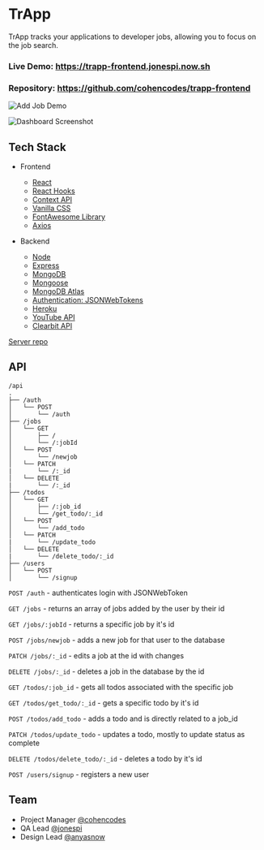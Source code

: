 # TrApp

TrApp tracks your applications to developer jobs, allowing you to focus on the job search.

### Live Demo: https://trapp-frontend.jonespi.now.sh

### Repository: https://github.com/cohencodes/trapp-frontend

![Add Job Demo](https://github.com/cohencodes/trapp-frontend/blob/master/src/assets/landing.gif?raw=true)

![Dashboard Screenshot](https://github.com/cohencodes/trapp-frontend/blob/master/src/assets/trapp.png?raw=true)

## Tech Stack

- Frontend

  - [React](https://github.com/facebook/react)
  - [React Hooks](https://github.com/streamich/react-use)
  - [Context API](https://github.com/wesbos/React-Context)
  - [Vanilla CSS](https://vanillaframework.io/)
  - [FontAwesome Library](https://fontawesome.com/)
  - [Axios](https://github.com/axios/axios)

- Backend
  - [Node](https://github.com/nodejs/node)
  - [Express](https://github.com/expressjs/express)
  - [MongoDB](https://github.com/mongodb/mongo)
  - [Mongoose](https://github.com/Automattic/mongoose)
  - [MongoDB Atlas](https://www.mongodb.com/cloud/atlas)
  - [Authentication: JSONWebTokens](https://jwt.io/)
  - [Heroku](https://devcenter.heroku.com)
  - [YouTube API](https://developers.google.com/youtube/v3/)
  - [Clearbit API](https://clearbit.com/docs)

[Server repo](https://github.com/cohencodes/trapp-backend)

## API

```
/api
.
├── /auth
│   └── POST
│       └── /auth
├── /jobs
│   └── GET
│       ├── /
│       └── /:jobId
│   └── POST
│       └── /newjob
│   └── PATCH
|       └── /:_id
│   └── DELETE
|       └── /:_id
├── /todos
│   └── GET
│       ├── /:job_id
│       └── /get_todo/:_id
│   └── POST
│       └── /add_todo
│   └── PATCH
|       └── /update_todo
│   └── DELETE
|       └── /delete_todo/:_id
├── /users
│   └── POST
│       └── /signup
```

`POST /auth` - authenticates login with JSONWebToken

`GET /jobs` - returns an array of jobs added by the user by their id

`GET /jobs/:jobId` - returns a specific job by it's id

`POST /jobs/newjob` - adds a new job for that user to the database

`PATCH /jobs/:_id` - edits a job at the id with changes

`DELETE /jobs/:_id` - deletes a job in the database by the id

`GET /todos/:job_id` - gets all todos associated with the specific job

`GET /todos/get_todo/:_id` - gets a specific todo by it's id

`POST /todos/add_todo` - adds a todo and is directly related to a job_id

`PATCH /todos/update_todo` - updates a todo, mostly to update status as complete

`DELETE /todos/delete_todo/:_id` - deletes a todo by it's id

`POST /users/signup` - registers a new user

## Team

- Project Manager [@cohencodes](https://github.com/cohencodes)
- QA Lead [@jonespi](https://github.com/jonespi)
- Design Lead [@anyasnow](https://github.com/anyasnow)
